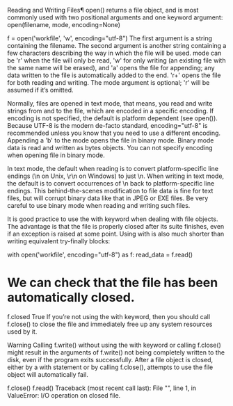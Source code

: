 Reading and Writing Files¶
open() returns a file object, and is most commonly used with two positional arguments and one keyword argument: open(filename, mode, encoding=None)

>>>
f = open('workfile', 'w', encoding="utf-8")
The first argument is a string containing the filename. The second argument is another string containing a few characters describing the way in which the file will be used. mode can be 'r' when the file will only be read, 'w' for only writing (an existing file with the same name will be erased), and 'a' opens the file for appending; any data written to the file is automatically added to the end. 'r+' opens the file for both reading and writing. The mode argument is optional; 'r' will be assumed if it’s omitted.

Normally, files are opened in text mode, that means, you read and write strings from and to the file, which are encoded in a specific encoding. If encoding is not specified, the default is platform dependent (see open()). Because UTF-8 is the modern de-facto standard, encoding="utf-8" is recommended unless you know that you need to use a different encoding. Appending a 'b' to the mode opens the file in binary mode. Binary mode data is read and written as bytes objects. You can not specify encoding when opening file in binary mode.

In text mode, the default when reading is to convert platform-specific line endings (\n on Unix, \r\n on Windows) to just \n. When writing in text mode, the default is to convert occurrences of \n back to platform-specific line endings. This behind-the-scenes modification to file data is fine for text files, but will corrupt binary data like that in JPEG or EXE files. Be very careful to use binary mode when reading and writing such files.

It is good practice to use the with keyword when dealing with file objects. The advantage is that the file is properly closed after its suite finishes, even if an exception is raised at some point. Using with is also much shorter than writing equivalent try-finally blocks:

>>>
with open('workfile', encoding="utf-8") as f:
    read_data = f.read()

# We can check that the file has been automatically closed.
f.closed
True
If you’re not using the with keyword, then you should call f.close() to close the file and immediately free up any system resources used by it.

Warning Calling f.write() without using the with keyword or calling f.close() might result in the arguments of f.write() not being completely written to the disk, even if the program exits successfully.
After a file object is closed, either by a with statement or by calling f.close(), attempts to use the file object will automatically fail.

>>>
f.close()
f.read()
Traceback (most recent call last):
  File "<stdin>", line 1, in <module>
ValueError: I/O operation on closed file.
